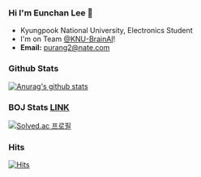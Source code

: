 


### Hi I'm Eunchan Lee 🤗

- Kyungpook National University, Electronics Student
- I'm on Team [@KNU-BrainAI](https://github.com/KNU-BrainAI)!
- **Email:** purang2@nate.com


### Github Stats

[![Anurag's github stats](https://github-readme-stats.vercel.app/api?username=purang2)](https://github.com/anuraghazra/github-readme-stats)


### BOJ Stats [LINK](https://www.acmicpc.net/ranklist/university)
[![Solved.ac
프로필](http://mazassumnida.wtf/api/v2/generate_badge?boj=purang2)](https://solved.ac/purang2)


### Hits
[![Hits](https://hits.seeyoufarm.com/api/count/incr/badge.svg?url=https%3A%2F%2Fgithub.com%2Fpurang2&count_bg=%2379C83D&title_bg=%23555555&icon=&icon_color=%23E7E7E7&title=hits&edge_flat=false)](https://hits.seeyoufarm.com)

	

<!--
**purang2/purang2** is a ✨ _special_ ✨ repository because its `README.md` (this file) appears on your GitHub profile.

Here are some ideas to get you started:

- 🔭 I’m currently working on ...
- 🌱 I’m currently learning ...
- 👯 I’m looking to collaborate on ...
- 🤔 I’m looking for help with ...
- 💬 Ask me about ...
- 📫 How to reach me: ...
- 😄 Pronouns: ...
- ⚡ Fun fact: ...
-->
